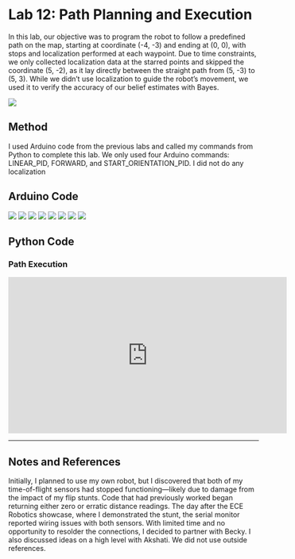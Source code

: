 # Lab 12: Path Planning and Execution

In this lab, our objective was to program the robot to follow a predefined path on the map, starting at coordinate (-4, -3) and ending at (0, 0), with stops and localization performed at each waypoint. Due to time constraints, we only collected localization data at the starred points and skipped the coordinate (5, -2), as it lay directly between the straight path from (5, -3) to (5, 3). While we didn’t use localization to guide the robot’s movement, we used it to verify the accuracy of our belief estimates with Bayes.

![](images/Lab12/labeled_path.jpg)

## Method
I used Arduino code from the previous labs and called my commands from Python to complete this lab. We only used four Arduino commands: LINEAR_PID, FORWARD, and START_ORIENTATION_PID. I did not do any localization




## Arduino Code
![](images/Lab12/forward_case.jpg)
![](images/Lab12/linear_pid.jpg)
![](images/Lab12/localize.jpg)
![](images/Lab12/pause.jpg)
![](images/Lab12/run_orient_pi.jpg)
![](images/Lab12/start_orient_pid.jpg)
![](images/Lab12/turnleft_case.jpg)
![](images/Lab12/turnright_case.jpg)

## Python Code


### Path Execution
<iframe width="560" height="315" src="https://www.youtube.com/embed/EpykFcLn-yE" frameborder="0" allow="accelerometer; autoplay; encrypted-media; gyroscope; picture-in-picture" allowfullscreen></iframe>

___
## Notes and References
Initially, I planned to use my own robot, but I discovered that both of my time-of-flight sensors had stopped functioning—likely due to damage from the impact of my flip stunts. Code that had previously worked began returning either zero or erratic distance readings. The day after the ECE Robotics showcase, where I demonstrated the stunt, the serial monitor reported wiring issues with both sensors. With limited time and no opportunity to resolder the connections, I decided to partner with Becky. I also discussed ideas on a high level with Akshati. We did not use outside references.
